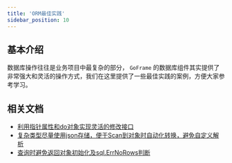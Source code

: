```yaml
---
title: 'ORM最佳实践'
sidebar_position: 10
---
```


## 基本介绍

数据库操作往往是业务项目中最复杂的部分， `GoFrame` 的数据库组件其实提供了非常强大和灵活的操作方式，我们在这里提供了一些最佳实践的案例，方便大家参考学习。

## 相关文档

- [利用指针属性和do对象实现灵活的修改接口](output/goframe-v2.3-md/核心组件-重点/数据库ORM/ORM最佳实践/利用指针属性和do对象实现灵活的修改接口)
- [复杂类型尽量使用json存储，便于Scan到对象时自动化转换，避免自定义解析](output/goframe-v2.3-md/核心组件-重点/数据库ORM/ORM最佳实践/复杂类型尽量使用json存储，便于Scan到对象时自动化转换，避免自定义解析)
- [查询时避免返回对象初始化及sql.ErrNoRows判断](output/goframe-v2.3-md/核心组件-重点/数据库ORM/ORM最佳实践/查询时避免返回对象初始化及sql.ErrNoRows判断)